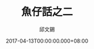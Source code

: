 ---
issue: 219
title: 魚仔話之二
author: 邱文錫
date: 2017-04-13T00:00:00.000+08:00
topic: 新知
difficulty: 1
wikidata: Q98095610
wikidata_link: https://www.wikidata.org/wiki/Q98095610
author_wikidata_link: https://www.wikidata.org/wiki/Q98096294
author_wikidata: Q98096294
---